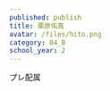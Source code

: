 ```yaml
---
published: publish
title: 栗原佑真
avatar: /files/hito.png
category: 04_B
school_year: 2
---
```

<!--StartFragment-->

プレ配属

<!--EndFragment-->
